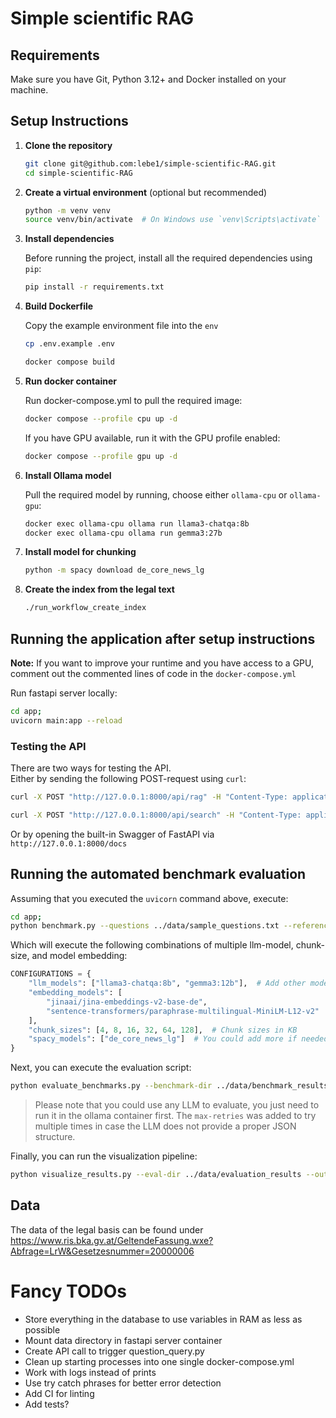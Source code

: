 # Simple scientific RAG

## Requirements

Make sure you have Git, Python 3.12+ and Docker installed on your machine.

## Setup Instructions

1. **Clone the repository**

    ```bash
    git clone git@github.com:lebe1/simple-scientific-RAG.git
    cd simple-scientific-RAG
    ```

2. **Create a virtual environment** (optional but recommended)

    ```bash
    python -m venv venv
    source venv/bin/activate  # On Windows use `venv\Scripts\activate`
    ```

3. **Install dependencies**

    Before running the project, install all the required dependencies using `pip`:

    ```bash
    pip install -r requirements.txt
    ```

4. **Build Dockerfile**

    Copy the example environment file into the `env`

    ```bash
    cp .env.example .env
    ```

    ```bash
    docker compose build
    ```

5. **Run docker container**

   Run docker-compose.yml to pull the required image:

   ```bash
   docker compose --profile cpu up -d
   ```
   If you have GPU available, run it with the GPU profile enabled:

   ```bash
   docker compose --profile gpu up -d
   ```

6. **Install Ollama model**

   Pull the required model by running, choose either `ollama-cpu` or `ollama-gpu`:

   ```bash
   docker exec ollama-cpu ollama run llama3-chatqa:8b
   docker exec ollama-cpu ollama run gemma3:27b
   ```

7. **Install model for chunking**

    ```bash
    python -m spacy download de_core_news_lg
    ```

8. **Create the index from the legal text**

    ```bash
    ./run_workflow_create_index
    ```

## Running the application after setup instructions

**Note:** If you want to improve your runtime and you have access to a GPU, comment out the commented lines of code in the `docker-compose.yml`

Run fastapi server locally:

```bash
cd app;
uvicorn main:app --reload
```

### Testing the API

There are two ways for testing the API.  
Either by sending the following POST-request using `curl`:
```bash
curl -X POST "http://127.0.0.1:8000/api/rag" -H "Content-Type: application/json" -d '{"question": "Wie hoch darf ein Gebäude in Bauklasse I gemäß Artikel IV in Wien sein?", "model":"jinaai/jina-embeddings-v2-base-de", "spacy_model":"de_core_news_lg", "chunk_size_in_kb":4}'
```
```bash
curl -X POST "http://127.0.0.1:8000/api/search" -H "Content-Type: application/json" -d '{"query": "Wie hoch darf ein Gebäude in Bauklasse I gemäß Artikel IV in Wien sein?", "model":"jinaai/jina-embeddings-v2-base-de", "spacy_model":"de_core_news_lg", "chunk_size_in_kb":4}'
```

Or by opening the built-in Swagger of FastAPI via `http://127.0.0.1:8000/docs`

## Running the automated benchmark evaluation

Assuming that you executed the `uvicorn` command above, execute:

```bash
cd app;
python benchmark.py --questions ../data/sample_questions.txt --references ../data/sample_answers.txt --output-dir ../data/benchmark_results_test
```

Which will execute the following combinations of multiple llm-model, chunk-size, and model embedding:
```python
CONFIGURATIONS = {
    "llm_models": ["llama3-chatqa:8b", "gemma3:12b"],  # Add other models you have in Ollama
    "embedding_models": [
        "jinaai/jina-embeddings-v2-base-de",
        "sentence-transformers/paraphrase-multilingual-MiniLM-L12-v2"  # Add other embedding models
    ],
    "chunk_sizes": [4, 8, 16, 32, 64, 128],  # Chunk sizes in KB
    "spacy_models": ["de_core_news_lg"]  # You could add more if needed
}
```

Next, you can execute the evaluation script:

```bash
python evaluate_benchmarks.py --benchmark-dir ../data/benchmark_results --output-dir ../data/evaluation_results --eval-model gemma3:12b --max-retries 2
```

> Please note that you could use any LLM to evaluate, you just need to run it in the ollama container first. The `max-retries` was added to try multiple times in case the LLM does not provide a proper JSON structure.

Finally, you can run the visualization pipeline:

```bash
python visualize_results.py --eval-dir ../data/evaluation_results --output-dir ../data/visualizations
```

## Data
The data of the legal basis can be found under https://www.ris.bka.gv.at/GeltendeFassung.wxe?Abfrage=LrW&Gesetzesnummer=20000006

# Fancy TODOs
- Store everything in the database to use variables in RAM as less as possible
- Mount data directory in fastapi server container
- Create API call to trigger question_query.py
- Clean up starting processes into one single docker-compose.yml
- Work with logs instead of prints
- Use try catch phrases for better error detection
- Add CI for linting
- Add tests?